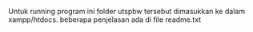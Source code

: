 Untuk running program ini folder utspbw tersebut dimasukkan ke dalam xampp/htdocs.
beberapa penjelasan ada di file readme.txt
